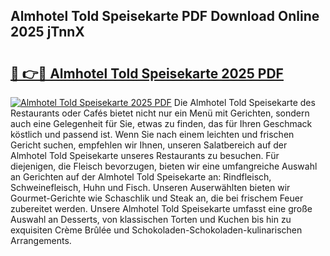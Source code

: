 ## Almhotel Told Speisekarte PDF Download Online 2025 jTnnX

# <h2><a href="http://gcdy3l1.nevu.top/?p=Almhotel+Told+Speisekarte">🔗 👉🔴 Almhotel Told Speisekarte 2025 PDF</a></h2>

[![Almhotel Told Speisekarte 2025 PDF](https://i.imgur.com/dBaPXMq.png)](http://gcdy3l1.nevu.top/?p=Almhotel+Told+Speisekarte)
Die Almhotel Told Speisekarte des Restaurants oder Cafés bietet nicht nur ein Menü mit Gerichten, sondern auch eine Gelegenheit für Sie, etwas zu finden, das für Ihren Geschmack köstlich und passend ist. Wenn Sie nach einem leichten und frischen Gericht suchen, empfehlen wir Ihnen, unseren Salatbereich auf der Almhotel Told Speisekarte unseres Restaurants zu besuchen. Für diejenigen, die Fleisch bevorzugen, bieten wir eine umfangreiche Auswahl an Gerichten auf der Almhotel Told Speisekarte an: Rindfleisch, Schweinefleisch, Huhn und Fisch. Unseren Auserwählten bieten wir Gourmet-Gerichte wie Schaschlik und Steak an, die bei frischem Feuer zubereitet werden. Unsere Almhotel Told Speisekarte umfasst eine große Auswahl an Desserts, von klassischen Torten und Kuchen bis hin zu exquisiten Crème Brûlée und Schokoladen-Schokoladen-kulinarischen Arrangements.
